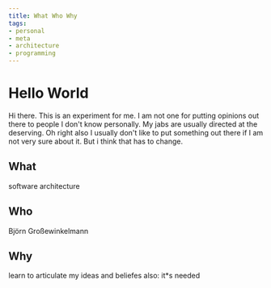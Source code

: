 ```yaml
---
title: What Who Why
tags:
- personal
- meta
- architecture
- programming
---
```

# Hello World
Hi there. 
This is an experiment for me. I am  not one for putting opinions out there to people I don't know personally. My jabs are usually directed at the deserving. Oh right also I usually don't like to put something out there if I am not very sure about it.
But i think that has to change.

## What
software architecture
## Who 
Björn Großewinkelmann
## Why
learn to articulate my ideas and beliefes
also: it*s needed
<!--stackedit_data:
eyJoaXN0b3J5IjpbLTE1MTMyODY1ODEsLTE3Mzc3MTI3NTEsLT
U3NDY1MzY4LDE5MzY3NTU0NDksLTUwMDQ3NDIzNl19
-->